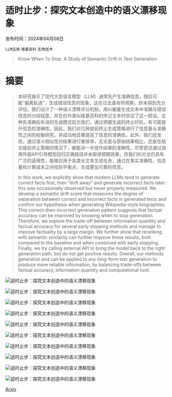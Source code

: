 # 适时止步：探究文本创造中的语义漂移现象

发布时间：2024年04月08日

`LLM应用` `维基百科` `生物技术`

> Know When To Stop: A Study of Semantic Drift in Text Generation

# 摘要

> 本研究揭示了现代大型语言模型（LLM）通常先产生准确信息，随后可能“偏离轨道”，生成错误信息的现象，这在过去虽有所观察，却未得到充分评估。我们设计了一种语义漂移评分机制，用以衡量生成文本中准确与错误信息的分歧程度，并在创作类似维基百科的传记文本时验证了这一假设。这种先准确后失误的生成模式启示我们，通过把握生成的终止时机，有可能提升信息的准确性。因此，我们对几种提前终止生成策略进行了信息量与准确性之间的权衡研究，并成功地显著提高了信息的准确性。此外，我们还发现，通过语义相似性对结果进行重排序，无论是与原始结果相比，还是在结合提前终止策略的情况下，都能进一步提升结果的准确性。尽管尝试通过调用外部API引导模型回归正确路径并未取得预期效果，但我们的方法仍具有广泛的适用性，能够应用于各类长文本生成任务，通过在事实准确性、信息量和计算成本之间找到平衡点，生成更加可靠的信息。

> In this work, we explicitly show that modern LLMs tend to generate correct facts first, then "drift away" and generate incorrect facts later: this was occasionally observed but never properly measured. We develop a semantic drift score that measures the degree of separation between correct and incorrect facts in generated texts and confirm our hypothesis when generating Wikipedia-style biographies. This correct-then-incorrect generation pattern suggests that factual accuracy can be improved by knowing when to stop generation. Therefore, we explore the trade-off between information quantity and factual accuracy for several early stopping methods and manage to improve factuality by a large margin. We further show that reranking with semantic similarity can further improve these results, both compared to the baseline and when combined with early stopping. Finally, we try calling external API to bring the model back to the right generation path, but do not get positive results. Overall, our methods generalize and can be applied to any long-form text generation to produce more reliable information, by balancing trade-offs between factual accuracy, information quantity and computational cost.

![适时止步：探究文本创造中的语义漂移现象](../../../paper_images/2404.05411/sd_def.png)

![适时止步：探究文本创造中的语义漂移现象](../../../paper_images/2404.05411/sd_distribution.png)

![适时止步：探究文本创造中的语义漂移现象](../../../paper_images/2404.05411/sd_density_v2.png)

![适时止步：探究文本创造中的语义漂移现象](../../../paper_images/2404.05411/line_plot_compare_all_v4.png)

![适时止步：探究文本创造中的语义漂移现象](../../../paper_images/2404.05411/llama2_icl_most_improved.png)

![适时止步：探究文本创造中的语义漂移现象](../../../paper_images/2404.05411/llama2_sd_temperature.png)

![适时止步：探究文本创造中的语义漂移现象](../../../paper_images/2404.05411/positions_distrib.png)

![适时止步：探究文本创造中的语义漂移现象](../../../paper_images/2404.05411/sd_examples.png)

![适时止步：探究文本创造中的语义漂移现象](../../../paper_images/2404.05411/uncertainty.png)

![适时止步：探究文本创造中的语义漂移现象](../../../paper_images/2404.05411/bert_distrib.png)

[Arxiv](https://arxiv.org/abs/2404.05411)